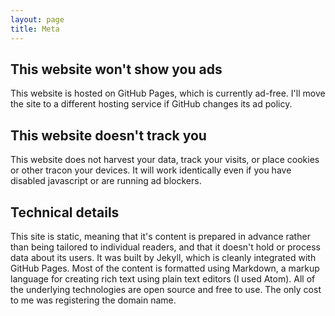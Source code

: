 ```yaml
---
layout: page
title: Meta
---
```


## This website won't show you ads

This website is hosted on GitHub Pages, which is currently ad-free. I'll move the site to a different hosting service if GitHub changes its ad policy.

## This website doesn't track you

This website does not harvest your data, track your visits, or place cookies or other tracon your devices. It will work identically even if you have disabled javascript or are running ad blockers.

## Technical details

This site is static, meaning that it's content is prepared in advance rather than being tailored to individual readers, and that it doesn't hold or process data about its users. It was built by Jekyll, which is cleanly integrated with GitHub Pages. Most of the content is formatted using Markdown, a markup language for creating rich text using plain text editors (I used Atom). All of the underlying technologies are open source and free to use. The only cost to me was registering the domain name. 





 

